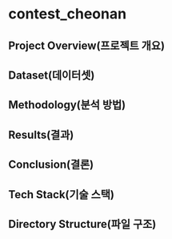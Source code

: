 # contest_cheonan

## Project Overview(프로젝트 개요)

## Dataset(데이터셋)

## Methodology(분석 방법)

## Results(결과)

## Conclusion(결론)

## Tech Stack(기술 스택)

## Directory Structure(파일 구조)